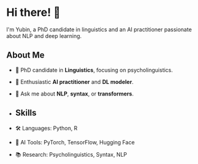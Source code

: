 # Hi there! 👋
I'm Yubin, a PhD candidate in linguistics and an AI practitioner passionate about NLP and deep learning.


## About Me
- 🔬 PhD candidate in **Linguistics**, focusing on psycholinguistics.
- 🤖 Enthusiastic **AI practitioner** and **DL modeler**.
- 💬 Ask me about **NLP**, **syntax**, or **transformers**.

- ## Skills
- 🛠️ Languages: Python, R
- 🧠 AI Tools: PyTorch, TensorFlow, Hugging Face
- 📚 Research: Psycholinguistics, Syntax, NLP
